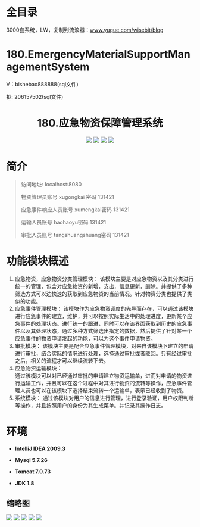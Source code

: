 # 全目录

3000套系统，LW，复制到流浪器：www.yuque.com/wisebit/blog

# 180.EmergencyMaterialSupportManagementSystem

<p>V：bishebao888888(sql文件)</p>
<p>抠: 206157502(sql文件)</p>

<p><h1 align="center">180.应急物资保障管理系统</h1></p>


<p align="center">
	<img src="https://img.shields.io/badge/jdk-1.8-orange.svg"/>
    <img src="https://img.shields.io/badge/springboot-5.x-lightgrey.svg"/>
    <img src="https://img.shields.io/badge/vue-3.x-blue.svg"/>
    <img src="https://img.shields.io/badge/mysql-5.x-yellow.svg"/>
</p>

# 简介
>
> 
> 
> 访问地址: localhost:8080
>
> 物资管理员账号 xugongkai 密码 131421
> 
> 应急事件响应人员账号 xumengkai密码 131421
> 
> 运输人员账号 haohaoyu密码 131421
> 
> 审批人员账号 tangshuangshuang密码 131421

# 功能模块概述

1. 应急物资，应急物资分类管理模块：
   该模块主要是对应急物资以及其分类进行统一的管理，包含对应急物资的新增，支出，信息更新，删除。并提供了多种筛选方式可以边快速的获取到应急物资的当前情况。针对物资分类也提供了类似的功能。
2. 应急事件管理模块：
   该模块作为应急物资调度的先导而存在，可以通过该模块进行应急事件的建立，维护，并可以按照实际生活中的处理进度，更新某个应急事件的处理状态。进行统一的跟进，同时可以在该界面获取到历史的应急事件以及其处理状态，通过多种方式筛选出指定的数据，然后提供了针对某一个应急事件的物资申请发起的功能，可以为这个事件申请物资。
3. 审批模块：
   该模块主要是配合应急事件管理模块，对来自该模块下建立的申请进行审批，结合实际的情况进行处理，选择通过审批或者驳回。只有经过审批之后，相关的流程才可以继续流转下去。
4. 应急物资运输模块：  
   通过该模块可以对已经通过审批的申请建立物资运输单，进而对申请的物资进行运输工作，并且可以在这个过程中对其进行物资的流转等操作，应急事件管理人员也可以在该模块下选择结束流转一个运输单，表示已经收到了物资。
5. 系统模块：
   通过该模块对用户的信息进行管理，进行登录验证，用户权限判断等操作，并且按照用户的身份为其生成菜单。并记录其操作日志。

# 环境

- <b>IntelliJ IDEA 2009.3</b>

- <b>Mysql 5.7.26</b>

- <b>Tomcat 7.0.73</b>

- <b>JDK 1.8</b>




## 缩略图

![](https://bitwise.oss-cn-heyuan.aliyuncs.com/2024/9/10/98703f16-36f5-4b63-8d17-754a61bc7b8c.png)
![](https://bitwise.oss-cn-heyuan.aliyuncs.com/2024/9/10/2933d16a-5920-4ad7-a206-26b420e21b15.png)
![](https://bitwise.oss-cn-heyuan.aliyuncs.com/2024/9/10/6963fe5c-628a-4ccd-8ff2-9e93ed813485.png)
![](https://bitwise.oss-cn-heyuan.aliyuncs.com/2024/9/10/432df37d-564e-424b-a255-db55ee252c74.png)
![](https://bitwise.oss-cn-heyuan.aliyuncs.com/2024/9/10/db0895b1-d22b-4ccb-b7e4-daa1f8613650.png)


